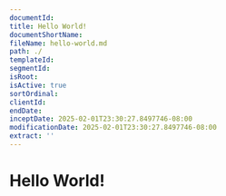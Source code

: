 ```yaml
---
documentId: 
title: Hello World!
documentShortName: 
fileName: hello-world.md
path: ./
templateId: 
segmentId: 
isRoot: 
isActive: true
sortOrdinal: 
clientId: 
endDate: 
inceptDate: 2025-02-01T23:30:27.8497746-08:00
modificationDate: 2025-02-01T23:30:27.8497746-08:00
extract: ''
---
```

# Hello World!
